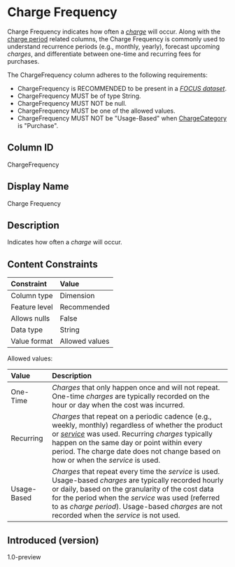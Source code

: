 # Charge Frequency

Charge Frequency indicates how often a [*charge*](#glossary:charge) will occur. Along with the [charge period](#glossary:chargeperiod) related columns, the Charge Frequency is commonly used to understand recurrence periods (e.g., monthly, yearly), forecast upcoming *charges*, and differentiate between one-time and recurring fees for purchases.

The ChargeFrequency column adheres to the following requirements:

* ChargeFrequency is RECOMMENDED to be present in a [*FOCUS dataset*](#glossary:FOCUS-dataset).
* ChargeFrequency MUST be of type String.
* ChargeFrequency MUST NOT be null.
* ChargeFrequency MUST be one of the allowed values.
* ChargeFrequency MUST NOT be "Usage-Based" when [ChargeCategory](#chargecategory) is "Purchase".

## Column ID

ChargeFrequency

## Display Name

Charge Frequency

## Description

Indicates how often a *charge* will occur.

## Content Constraints

| Constraint      | Value          |
|:----------------|:---------------|
| Column type     | Dimension      |
| Feature level   | Recommended    |
| Allows nulls    | False          |
| Data type       | String         |
| Value format    | Allowed values |

Allowed values:

| Value       | Description                   |
|:------------|:------------------------------|
| One-Time    | *Charges* that only happen once and will not repeat. One-time *charges* are typically recorded on the hour or day when the cost was incurred.  |
| Recurring   | *Charges* that repeat on a periodic cadence (e.g., weekly, monthly) regardless of whether the product or [*service*](#glossary:service) was used. Recurring *charges* typically happen on the same day or point within every period. The charge date does not change based on how or when the *service* is used. |
| Usage-Based | *Charges* that repeat every time the *service* is used. Usage-based *charges* are typically recorded hourly or daily, based on the granularity of the cost data for the period when the *service* was used (referred to as *charge period*). Usage-based *charges* are not recorded when the *service* is not used.                    |

## Introduced (version)

1.0-preview
